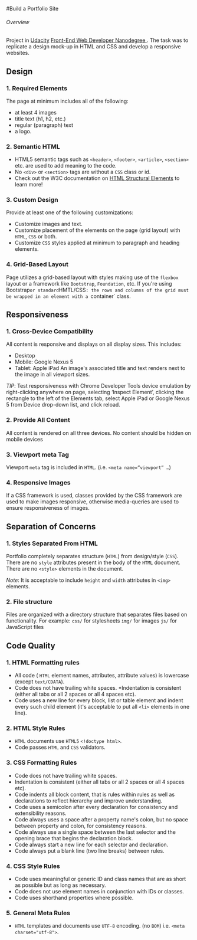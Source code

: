 #Build a Portfolio Site

###### Overview
Project in [Udacity](https://udacity.com) [Front-End Web Developer Nanodegree
](https://classroom.udacity.com/nanodegrees/nd001). The task was to replicate a design mock-up in HTML and CSS and develop a responsive websites.

## Design

### 1. Required Elements
The page at minimum includes all of the following:
* at least 4 images
* title text (h1, h2, etc.)
* regular (paragraph) text
* a logo.

### 2. Semantic HTML
* HTML5 semantic tags such as `<header>`, `<footer>`, `<article>`, `<section>` etc. are used to add meaning to the code.
* No `<div>` or `<section>` tags are without a `CSS` class or id.
* Check out the W3C documentation on [HTML Structural Elements](https://www.w3.org/wiki/HTML_structural_elements) to learn more!

### 3. Custom Design
Provide at least one of the following customizations:
* Customize images and text.
* Customize placement of the elements on the page (grid layout) with `HTML`, `CSS` or both.
* Customize `CSS` styles applied at minimum to paragraph and heading elements.

### 4. Grid-Based Layout
Page utilizes a grid-based layout with styles making use of the `flexbox` layout or a framework like `Bootstrap`, `Foundation`, etc.
If you're using Bootstrap` or standard `HMTL/CSS`: the rows and columns of the grid must be wrapped in an element with a `container` class.

## Responsiveness

### 1. Cross-Device Compatibility
All content is responsive and displays on all display sizes. This includes:
* Desktop
* Mobile: Google Nexus 5
* Tablet: Apple iPad
An image's associated title and text renders next to the image in all viewport sizes.

*TIP*: Test responsiveness with Chrome Developer Tools device emulation by right-clicking anywhere on page, selecting ‘Inspect Element’, clicking the rectangle to the left of the Elements tab, select Apple iPad or Google Nexus 5 from Device drop-down list, and click reload.

### 2. Provide All Content
All content is rendered on all three devices. No content should be hidden on mobile devices

### 3. Viewport meta Tag
Viewport `meta` tag is included in `HTML`. (i.e. `<meta name=”viewport” …`)

### 4. Responsive Images
If a CSS framework is used, classes provided by the CSS framework are used to make images responsive, otherwise media-queries are used to ensure responsiveness of images.

## Separation of Concerns

### 1. Styles Separated From HTML

Portfolio completely separates structure (`HTML`) from design/style (`CSS`). There are no `style` attributes present in the body of the `HTML` document. There are no `<style>` elements in the document.

*Note*: It is acceptable to include `height` and `width` attributes in `<img>` elements.

### 2. File structure

Files are organized with a directory structure that separates files based on functionality. For example:
`css/` for stylesheets
`img/` for images
`js/` for JavaScript files

## Code Quality

### 1. HTML Formatting rules
* All code ( `HTML` element names, attributes, attribute values) is lowercase (except `text/CDATA`).
* Code does not have trailing white spaces.
*Indentation is consistent (either all tabs or all 2 spaces or all 4 spaces etc).
* Code uses a new line for every block, list or table element and indent every such child element (it's acceptable to put all `<li>` elements in one line).

### 2. HTML Style Rules

* `HTML` documents use `HTML5` `<!doctype html>`.
* Code passes `HTML` and `CSS` validators.

### 3. CSS Formatting Rules

* Code does not have trailing white spaces.
* Indentation is consistent (either all tabs or all 2 spaces or all 4 spaces etc).
* Code indents all block content, that is rules within rules as well as declarations to reflect hierarchy and improve understanding.
* Code uses a semicolon after every declaration for consistency and extensibility reasons.
* Code always uses a space after a property name's colon, but no space between property and colon, for consistency reasons.
* Code always use a single space between the last selector and the opening brace that begins the declaration block.
* Code always start a new line for each selector and declaration.
* Code always put a blank line (two line breaks) between rules.

### 4. CSS Style Rules

* Code uses meaningful or generic ID and class names that are as short as possible but as long as necessary.
* Code does not use element names in conjunction with IDs or classes.
* Code uses shorthand properties where possible.

### 5. General Meta Rules

* `HTML` templates and documents use `UTF-8` encoding. (no `BOM`) i.e. `<meta charset="utf-8">`.
